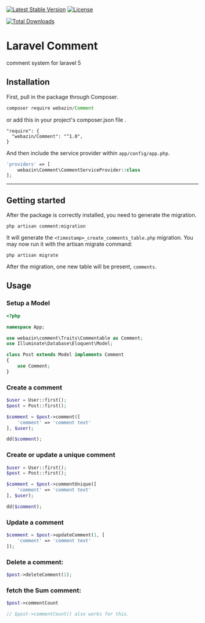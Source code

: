 [![Latest Stable Version](https://poser.pugx.org/webazin/comment/v/stable.svg)](https://packagist.org/packages/webazin/comment) [![License](https://poser.pugx.org/webazin/comment/license.svg)](https://packagist.org/packages/webazin/comment)

[![Total Downloads](https://poser.pugx.org/webazin/comment/downloads.svg)](https://packagist.org/packages/webazin/comment)

# Laravel Comment
comment system for laravel 5

## Installation

First, pull in the package through Composer.

```js
composer require webazin/Comment
```
or add this in your project's composer.json file .
````
"require": {
  "webazin/Comment": "^1.0",
}
````

And then include the service provider within `app/config/app.php`.

```php
'providers' => [
    webazin\Comment\CommentServiceProvider::class
];
```

-----
## Getting started
After the package is correctly installed, you need to generate the migration.
````
php artisan comment:migration
````

It will generate the `<timestamp>_create_comments_table.php` migration. You may now run it with the artisan migrate command:
````
php artisan migrate
````

After the migration, one new table will be present, `comments`.

## Usage
### Setup a Model
```php
<?php

namespace App;

use webazin\comment\Traits\Commentable as Comment;
use Illuminate\Database\Eloquent\Model;

class Post extends Model implements Comment
{
    use Comment;
}
```

### Create a comment
```php
$user = User::first();
$post = Post::first();

$comment = $post->comment([
    'comment' => 'comment text'
], $user);

dd($comment);
```

### Create or update a unique comment
```php
$user = User::first();
$post = Post::first();

$comment = $post->commentUnique([
    'comment' => 'comment text'
], $user);

dd($comment);
```

### Update a comment
```php
$comment = $post->updateComment(1, [
    'comment' => 'comment text'
]);
```

### Delete a comment:
```php
$post->deleteComment(1);
```

### fetch the Sum comment:
````php
$post->commentCount

// $post->commentCount() also works for this.
```` 
